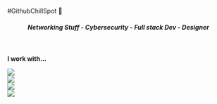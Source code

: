 #GithubChillSpot :wave:
<br>

  <h5 align="center">
    Networking Stuff - Cybersecurity - Full stack Dev - Designer
  </h5>
<br>
<p>
  <b>I work with... </b>
</p>

<p align="left">
  <a href="https://skillicons.dev">
    <img src="https://skillicons.dev/icons?i=git,docker,codepen,debian,discord,django" />
    <br>
    <img src="https://skillicons.dev/icons?i=flask,github,go,html,css,js" />
    <br>
    <img src="https://skillicons.dev/icons?i=kali,linux,mongodb,nodejs,php,raspberrypi" />
    <br>
    <img src="https://skillicons.dev/icons?i=py,ps,ai,react,redhat,windows" />
  </a>
</p>
